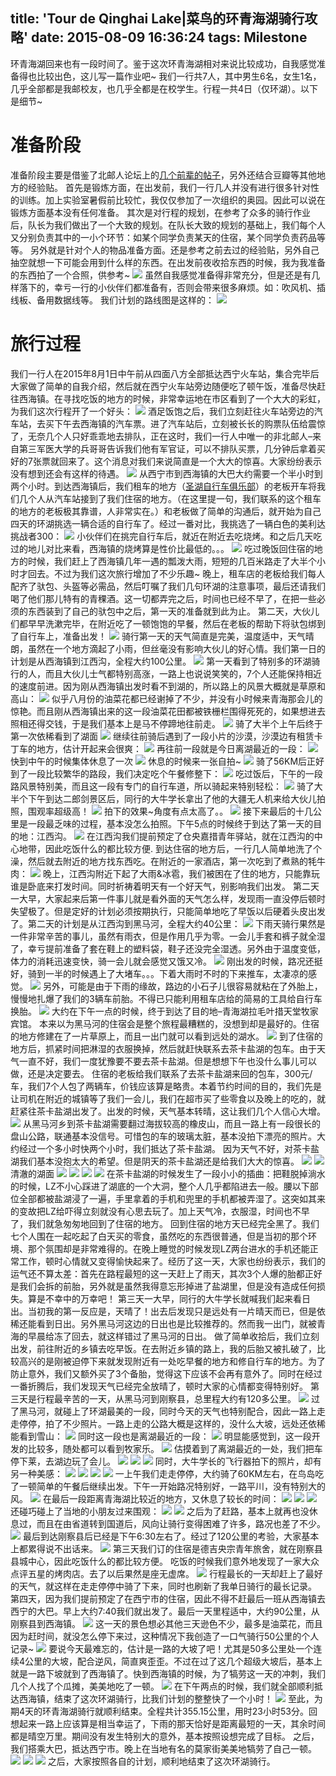 title: 'Tour de Qinghai Lake|菜鸟的环青海湖骑行攻略'
date: 2015-08-09 16:36:24
tags: Milestone
---
环青海湖回来也有一段时间了。鉴于这次环青海湖相对来说比较成功，自我感觉准备得也比较出色，这儿写一篇作业吧~
我们一行共7人，其中男生6名，女生1名，几乎全部都是我邮校友，也几乎全都是在校学生。行程一共4日（仅环湖）。以下是细节~
<!-- more -->
# 准备阶段
准备阶段主要是借鉴了北邮人论坛上的[几个前辈的帖子](http://bbs.byr.cn/#!s/article?t1=%25E9%259D%2592%25E6%25B5%25B7%25E6%25B9%2596&au=&b=Travel)，另外还结合豆瓣等其他地方的经验贴。
首先是锻炼方面，在出发前，我们一行几人并没有进行很多针对性的训练。加上实验室暑假前比较忙，我仅仅参加了一次组织的奥园。因此可以说在锻炼方面基本没有任何准备。
其次是对行程的规划，在参考了众多的骑行作业后，队长为我们做出了一个大致的规划。在队长大致的规划的基础上，我们每个人又分别负责其中的一小个环节：如某个同学负责某天的住宿，某个同学负责药品等等。
另外就是针对个人的物品准备方面。还是参考之前去过的经验贴，另外自己抽空就想一下可能会用到什么样的东西。在出发前夜收拾东西的时候，我为我准备的东西拍了一个合照，供参考~
![](/img/Cycling/2015092501.jpg)
虽然自我感觉准备得非常充分，但是还是有几样落下的，幸亏一行的小伙伴们都准备有，否则会带来很多麻烦。如：吹风机、插线板、备用数据线等。
我们计划的路线图是这样的：
![](/img/Cycling/2015092502.jpg)
# 旅行过程
我们一行人在2015年8月1日中午前从四面八方全部抵达西宁火车站，集合完毕后大家做了简单的自我介绍，然后就在西宁火车站旁边随便吃了顿午饭，准备尽快赶往西海镇。在寻找吃饭的地方的时候，非常幸运地在市区看到了一个大大的彩虹，为我们这次行程开了一个好头：
![](/img/Cycling/2015092503.jpg)
酒足饭饱之后，我们立刻赶往火车站旁边的汽车站，去买下午去西海镇的汽车票。进了汽车站后，立刻被长长的购票队伍给震惊了，无奈几个人只好乖乖地去排队，正在这时，我们一行人中唯一的非北邮人–来自第三军医大学的兵哥哥告诉我们他有军官证，可以不排队买票，几分钟后拿着买好的7张票就回来了。这个消息对我们来说简直是一个大大的惊喜。大家纷纷表示没有想到还会有这样的待遇。
![](/img/Cycling/2015092504.jpg)
从西宁市到西海镇的大巴大约需要一个半小时到两个小时。到达西海镇后，我们租车的地方（[圣湖自行车俱乐部](http://www.qinghaihu.cc/ShowGongyi?id=164)）的老板开车将我们几个人从汽车站接到了我们住宿的地方。（在这里提一句，我们联系的这个租车的地方的老板极其靠谱，人非常实在。）和老板做了简单的沟通后，就开始为自己四天的环湖挑选一辆合适的自行车了。经过一番对比，我挑选了一辆白色的美利达挑战者300：
![](/img/Cycling/2015092505.jpg)
小伙伴们在挑完自行车后，就近在附近去吃烧烤。和之后几天吃过的地儿对比来看，西海镇的烧烤算是性价比最低的。。。
![](/img/Cycling/2015092506.jpg)
吃过晚饭回住宿的地方的时候，我们赶上了西海镇几年一遇的瓢泼大雨，短短的几百米路走了大半个小时才回去。不过为我们这次旅行增加了不少乐趣~ 晚上，租车店的老板给我们每人配齐了驮包、头盔等必需品，然后叮嘱了我们几句环湖的注意事项，最后还请我们喝了他们那儿特有的青稞酒。这一切都弄完之后，时间也已经不早了，在把一些必须的东西装到了自己的驮包中之后，第一天的准备就到此为止。
第二天，大伙儿们都早早洗漱完毕，在附近吃了一顿饱饱的早餐，然后在老板的帮助下将驮包绑到了自行车上，准备出发！
![](/img/Cycling/2015092507.jpg)
骑行第一天的天气简直是完美，温度适中，天气晴朗，虽然在一个地方滴起了小雨，但丝毫没有影响大伙儿的好心情。我们第一日的计划是从西海镇到江西沟，全程大约100公里。
![](/img/Cycling/2015092508.jpg)
第一天看到了特别多的环湖骑行的人，而且大伙儿士气都特别高涨，一路上也说说笑笑的，7个人还能保持相近的速度前进。因为刚从西海镇出发时看不到湖的，所以路上的风景大概就是草原和高山：
![](/img/Cycling/2015092509.jpg)
似乎八月份的油菜花都已经谢掉了不少，并没有小时候来青海那会儿的惊艳。而且刚从西海镇出来的这一段油菜花田都被铁栅栏围得死死的，如果想进去照相还得交钱，于是我们基本上是马不停蹄地往前走。
![](/img/Cycling/2015092510.jpg)
骑了大半个上午后终于第一次依稀看到了湖面
![](/img/Cycling/2015092511.jpg)
  继续往前骑后遇到了一段小片的沙漠，沙漠边有租赁卡丁车的地方，估计开起来会很爽：
![](/img/Cycling/2015092512.jpg)
再往前一段就是今日离湖最近的一段：
![](/img/Cycling/2015092513.jpg)
快到中午的时候集体休息了一次
![](/img/Cycling/2015092514.jpg)
休息的时候来一张自拍~
![](/img/Cycling/2015092515.jpg)
骑了56KM后正好到了一段比较繁华的路段，我们决定吃个午餐修整下：
![](/img/Cycling/2015092516.jpg)
吃过饭后，下午的一段路风景特别美，而且这一段有专门的自行车道，所以骑起来特别轻松：
![](/img/Cycling/2015092517.jpg)
骑了大半个下午到达二郎剑景区后，同行的大牛学长拿出了他的大疆无人机来给大伙儿拍照，围观率超级高！
![](/img/Cycling/2015092518.jpg)
拍下的效果~角度有点太高了。。
![](/img/Cycling/2015092519.jpg)
接下来最后的十几公里是一段最乏味的过程，基本没怎么拍照。下午5点的时候终于到达了第一天的目的地：江西沟。
![](/img/Cycling/2015092520.jpg)
在江西沟我们提前预定了仓央嘉措青年驿站，就在江西沟的中心地带，因此吃饭什么的都比较方便.
到达住宿的地方后，一行几人简单地洗了个澡，然后就去附近的地方找东西吃。在附近的一家酒店，第一次吃到了煮熟的牦牛肉： 
![](/img/Cycling/2015092521.jpg)
晚上，江西沟附近下起了大雨&冰雹，我们被困在了住的地方，只能靠玩谁是卧底来打发时间。同时祈祷着明天有一个好天气，别影响我们出发。
第二天一大早，大家起来后第一件事儿就是看外面的天气怎么样，发现雨一直没停后顿时失望极了。但是定好的计划必须按期执行，只能简单地吃了早饭以后硬着头皮出发了。第二天的计划是从江西沟到黑马河，全程大约40公里：
![](/img/Cycling/2015092522.jpg)
下雨天骑行果然是一件非常辛苦的事儿，虽然有雨衣，但是作用几乎为零。一会儿手套和裤子就全湿了，幸亏提前准备了套在鞋上的塑料袋，鞋子还没完全湿透。另外由于温度变低，体力的消耗迅速变快，骑一会儿就会感觉又饿又冷。
![](/img/Cycling/2015092523.jpg)
刚出发的时候，路况还挺好，骑到一半的时候遇上了大堵车。。。下着大雨时不时的下来推车，太凄凉的感觉。
![](/img/Cycling/2015092524.jpg)
另外，可能是由于下雨的缘故，路边的小石子儿很容易就粘在了外胎上，慢慢地扎爆了我们的3辆车前胎。不得已只能利用租车店给的简易的工具给自行车换胎。
![](/img/Cycling/2015092525.jpg)
大约在下午一点的时候，终于到达了目的地–青海湖拉毛叶措天堂牧家宾馆。
本来以为黑马河的住宿会是整个旅程最糟糕的，没想到却是最好的。住宿的地方修建在了一片草原上，而且一出门就可以看到远处的湖水。
![](/img/Cycling/2015092526.jpg)
到了住宿的地方后，抓紧时间把淋湿的衣服换掉，然后就赶快联系去茶卡盐湖的包车。由于天气一直不好，我们一度犹豫要不要去茶卡盐湖。但是想想下午也没什么事儿可以做，还是决定要去。
住宿的老板给我们联系了去茶卡盐湖来回的包车，300元/车，我们7个人包了两辆车，价钱应该算是略贵。本着节约时间的目的，我们先是让司机在附近的城镇等了我们一会儿，我们在超市买了些零食以及晚上的吃的，就赶紧往茶卡盐湖出发了。出发的时候，天气基本转晴，这让我们几个人信心大增。
![](/img/Cycling/2015092527.jpg)
从黑马河乡到茶卡盐湖需要翻过海拔较高的橡皮山，而且一路上有一段很长的盘山公路，联通基本没信号。可惜包的车的玻璃太脏，基本没拍下漂亮的照片。大约经过一个多小时快两个小时，我们抵达了茶卡盐湖。
因为天气不好，对茶卡盐湖我们基本没抱太大的希望。但是阴天的茶卡盐湖还是给我们大大的惊喜。
![](/img/Cycling/2015092528.jpg)
![](/img/Cycling/2015092529.jpg)
清澈的湖面
![](/img/Cycling/2015092530.jpg)
![](/img/Cycling/2015092531.jpg)
![](/img/Cycling/2015092532.jpg)
![](/img/Cycling/2015092533.jpg)
在茶卡盐湖的时候发生了一段小小的插曲：把鞋脱掉淌水的时候，LZ不小心踩进了湖底的一个大洞，整个人几乎都陷进去一般。腰以下部位全部都被盐湖浸了一遍，手里拿着的手机和兜里的手机都被弄湿了。这突如其来的变故把LZ给吓得立刻就没有心思去玩了。加上天气冷，衣服湿，时间也不早了，我们就急匆匆地回到了住宿的地方。
回到住宿的地方天已经完全黑了。我们七个人围在一起吃起了白天买的零食，虽然吃的东西很普通，但是当初的那个环境、那个氛围却是非常难得的。在晚上睡觉的时候发现LZ两台进水的手机还能正常工作，顿时心情就又变得愉快起来了。经历了这一天，大家也纷纷表示，我们的运气还不算太差：首先在路程最短的这一天赶上了雨天，其次3个人爆的胎都正好是我们会拆的前胎，另外就是虽然我得意忘形掉进了盐湖里，但是没有造成任何损失。算是不幸中的万幸吧！
第三天一大早，同行的大牛学长就喊我们起来看日出。当初我的第一反应是，天晴了！出去后发现只是远处有一片晴天而已，但是依稀还能看到日出。另外黑马河这边的日出也是比较推荐的。然而我一出门，就被青海的早晨给冻了回去，就这样错过了黑马河的日出。
做了简单收拾后，我们立刻出发，前往附近的乡镇去吃早饭。在去附近乡镇的路上，我的后胎又被扎破了，比较高兴的是刚被迫停下来就发现附近有一处吃早餐的地方和修自行车的地方。为了防止意外，我们又额外买了3个备胎，觉得这下应该不会再有意外了。同时在经过一番折腾后，我们发现天气已经完全放晴了，顿时大家的心情都变得特别好。
第三天是行程最辛苦的一天，从黑马河到刚察县，总里程大约有120多公里。
![](/img/Cycling/2015092534.jpg)
过了黑马河，就碰上了环湖最美的一段，同时今天的天气也特别配合，因此一路上走走停停，拍了不少照片。一路上走的公路大概是这样的，没什么大坡，远处还依稀能看到雪山：
![](/img/Cycling/2015092535.jpg)
同时这一段也是离湖最近的一段：
![](/img/Cycling/2015092536.jpg)
明显能感觉到，这一段开发的比较多，随处都可以看到牧家乐。
![](/img/Cycling/2015092537.jpg)
估摸着到了离湖最近的一处，我们把车停下莱，去湖边玩了会儿。
![](/img/Cycling/2015092538.jpg)
![](/img/Cycling/2015092539.jpg)
![](/img/Cycling/2015092540.jpg)
同时，大牛学长的飞行器拍下的照片，却有另一种美感：
![](/img/Cycling/2015092541.jpg)
![](/img/Cycling/2015092542.jpg)
![](/img/Cycling/2015092543.jpg)
![](/img/Cycling/2015092544.jpg)
一上午我们走走停停，大约骑了60KM左右，在鸟岛吃了一顿简单的午餐后继续出发。下午一开始路况特别好，一路平川，没有特别大的风。
![](/img/Cycling/2015092545.jpg)
在最后一段距离青海湖比较近的地方，又休息了较长的时间：
![](/img/Cycling/2015092546.jpg)
![](/img/Cycling/2015092547.jpg)
![](/img/Cycling/2015092548.jpg)
还碰巧碰上了当地的小朋友过来围观：
![](/img/Cycling/2015092549.jpg)
![](/img/Cycling/2015092550.jpg)
之后为了赶路，基本上就再也没休息过，而且在由省道转到国道后，风向让骑行变得困难了许多，路况也差了不少。
![](/img/Cycling/2015092551.jpg)
最后到达刚察县后已经是下午6:30左右了。经过了120公里的考验，大家基本上都累得说不出话来。
![](/img/Cycling/2015092552.jpg)
第三天我们订的住宿是德吉央宗青年旅舍，就在刚察县县城中心，因此吃饭什么的都比较方便。
吃饭的时候我们意外地发现了一家大众点评五星的烤肉店。去了以后果然是座无虚席。
![](/img/Cycling/2015092553.jpg)
行程最长的一天却赶上了最好的天气，就这样在走走停停中骑了下来，同时也刷新了我单日骑行的最长记录。
第四天，因为我们提前预定了在西宁市的住宿，因此不得不赶最后一班从西海镇去西宁的大巴。早上大约7:40我们就出发了。最后一天里程适中，大约90公里，从刚察县到西海镇。
![](/img/Cycling/2015092554.jpg)
这一天的景色想必其他三天逊色不少，最多是油菜花，而且因为赶时间，就没怎么停下来过，这种情况下我创造了一口气骑行50公里的个人记录~
![](/img/Cycling/2015092555.jpg)
要说今天最难忘的，估计是一路的大坡了吧！尤其是50多公里处一个连续4公里的大坡，配合逆风，简直爽歪歪。不过在过了这几个超级大坡后，基本上就是一路下坡就到了西海镇了。快到西海镇的时候，为了犒劳这一天的冲刺，我们几个人找了个瓜摊，美美地吃了一顿。
![](/img/Cycling/2015092556.jpg)
在下午两点的时候，我们就全部顺利抵达西海镇，结束了这次环湖骑行，比我们计划的整整快了一个小时！
![](/img/Cycling/2015092557.jpg)
至此，为期4天的环青海湖骑行就顺利结束。全程共计355.15公里，用时23小时53分。回想起来一路上应该算是相当幸运了，下雨的那天恰好是距离最短的一天，其余时间都是晴空万里。期间没有发生特别大的意外，基本按照设想完成了目标。
之后，我们搭乘大巴，抵达西宁市。晚上在当地有名的莫家街美美地犒劳了自己一顿。
![](/img/Cycling/2015092558.jpg)
![](/img/Cycling/2015092559.jpg)
![](/img/Cycling/2015092560.jpg)
之后，大家按照各自的计划，顺利地结束了这次环湖骑行。





